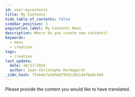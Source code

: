 ```yaml
---
id: user-mycontents
title: My Contents
hide_table_of_contents: false
sidebar_position: 3
pagination_label: My Contents Menu
description: Where do you create new contents?
keywords:
  - menu
  - creation
tags:
  - creation
last_update:
  date: 10/27/2024
  author: Jean-Christophe Kermagoret
_i18n_hash: 7feb4e7a3d56df93d13b514efba6c4dd
---
```

Please provide the content you would like to have translated.
